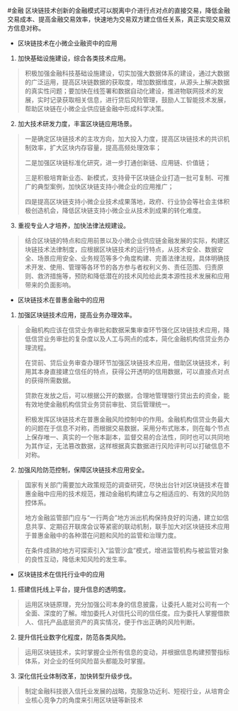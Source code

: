 #金融
区块链技术创新的金融模式可以脱离中介进行点对点的直接交易，降低金融交易成本、提高金融交易效率，快速地为交易双方建立信任关系，真正实现交易双方信息对称。
- 区块链技术在小微企业融资中的应用
1. 加快基础设施建设，综合各类技术应用。
>积极加强金融科技基础设施建设，切实加强大数据体系的建设，通过大数据的广泛运用，提高区块链数据的获取度，增加数据维度，从源头上解决数据的真实性问题；要加快在线签署和数据自动化建设，推进物联网技术的发展，实时记录获取相关信息，进行贷后风险管理，鼓励人工智能技术发展，帮助区块链在小微企业供应链金融中形成科学决策。
2. 加大技术研发力度，丰富区块链应用场景。
> 一是确定区块链技术的主攻方向，加大投入力度，提高区块链技术的共识机制效率，扩大区块内存容量，提高高频处理效率；
>
> 二是加强区块链标准化研究，进一步打通创新链、应用链、价值链；
>
> 三是积极培育新业态、新模式，支持骨干区块链企业打造一批可复制、可推广的典型案例，加快区块链支持小微企业的应用推广；
>
> 四是提高区块链支持小微企业技术成果落地，政府、行业协会等社会主体积极创造机会，降低区块链支持小微企业从技术到成果的转化难度。

3. 重视专业人才培养，加快法律法规建设。
>结合区块链的特点和应用前景以及小微企业供应链金融发展的实际，构建区块链技术法律制度，应根据区块链技术的运行特点，从技术安全、数据安全、场景应用安全、业务规范等多个角度构建、完善法律法规，具体明确技术开发、使用、管理等各环节的各方参与者权利义务、责任范围、归责原则、救济措施等，预防和降低潜在的技术风险给此类本源性技术发展和应用带来的负面影响。

- 区块链技术在普惠金融中的应用
1. 加强区块链技术应用，提高业务办理效率。
> 金融机构应该在信贷业务审批和数据采集审查环节强化区块链技术应用，降低信贷业务审批的复杂度以及人工与网点的成本，简化金融机构信贷业务办理流程。
>
> 在贷前、贷后业务审查办理环节加强区块链技术应用，借助区块链技术，利用其本身直接建立信任的特点，获得公开透明的信用数据，可以直接点对点的获得所需数据。
>
> 贷款在发放之后，可以根据公开的数据，合理地管理银行贷出去的资金，能有效地使金融机构信贷业务贷前审批、贷后管理统一。
>
> 积极发挥区块链技术在普惠金融风险控制中的作用。金融机构信贷业务最大的问题在于信息不对称，而根据交易数据，采用分布式账本，则在每个节点上保存唯一、真实的一个账本副本，监督交易的合法性，同时也可以共同地为其作证，无法篡改数据，这样根据真实数据进行风险评判可以打破信息不对称。

2. 加强风险防范控制，保障区块链技术应用安全。
> 国家有关部门需要加大政策规范的调查研究，尽快出台针对区块链技术在普惠金融中应用的技术规范，推动金融机构建立与之相适应的、有效的风险防控体系。
>
> 地方金融监管部门应与“一行两会”地方派出机构保持良好的沟通，建立如信息共享、定期召开联席会议等紧密的联动机制，联手加大对区块链技术应用于普惠金融中的各种潜在问题和风险的监管和治理力度。
>
> 在条件成熟的地方可探索引入“监管沙盒”模式，增进监管机构与被监管对象的良性互动，降低未知风险的发生率。
- 区块链技术在信托行业中的应用
1. 搭建信托线上平台，提升信息的透明度。
> 运用区块链原理，充分加强公司本身的信息披露，让委托人能对公司有一个全面、深度的了解。增加委托人对信托公司的信任度。应为委托人掌握借款人、信托产品底层资产的真实情况，便于作出正确的风险判断。
2. 提升信托业数字化程度，防范各类风险。
> 运用区块链技术，实时掌握企业所有信息的变动，并根据信息构建预警指标体系，对企业的任何风险苗头都能及时掌握。

3. 深化信托业体制改革，加快转型升级步伐。
> 制定金融科技嵌入信托业发展的战略，克服急功近利、短视行业，从培育企业核心竞争力的角度来引用区块链等新技术